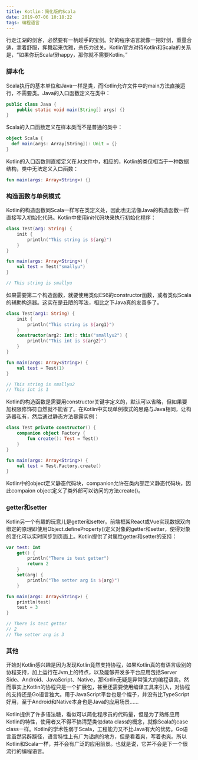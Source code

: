 ```yaml
---
title: Kotlin：简化版的Scala
date: 2019-07-06 10:18:22
tags: 编程语言
---
```


行走江湖的剑客，必然要有一柄趁手的宝剑。好的程序语言就像一把好剑，重量合适，拿着舒服，挥舞起来优雅，杀伤力过关。Kotlin官方对待Kotlin和Scala的关系是，“如果你玩Scala很happy，那你就不需要Kotlin。”

### 脚本化

Scala执行的基本单位和Java一样是类，而Kotlin允许文件中的main方法直接运行，不需要类。Java的入口函数定义在类中：

```Java
public class Java {
    public static void main(String[] args) {}
}
```

Scala的入口函数定义在样本类而不是普通的类中：

```Scala
object Scala {
  def main(args: Array[String]): Unit = {}
}
```

Kotlin的入口函数则直接定义在.kt文件中，相应的，Kotlin的类仅相当于一种数据结构，类中无法定义入口函数：

```Kotlin
fun main(args: Array<String>) {}
```

### 构造函数与单例模式

Kotlin的构造函数同Scala一样写在类定义处，因此也无法像Java的构造函数一样直接写入初始化代码。Kotlin中使用init代码块来执行初始化程序：

```Kotlin
class Test(arg: String) {
    init {
        println("This string is ${arg}")
    }
}

fun main(args: Array<String>) {
    val test = Test("smallyu")
}

// This string is smallyu
```

如果需要第二个构造函数，就要使用类似ES6的constructor函数，或者类似Scala的辅助构造器。这实在是丑陋的写法，相比之下Java真的友善多了。

```Kotlin
class Test(arg1: String) {
    init {
        println("This string is ${arg1}")
    }
    constructor(arg2: Int): this("smallyu2") {
        println("This int is ${arg2}")
    }
}

fun main(args: Array<String>) {
    val test = Test(1)
}

// This string is smallyu2
// This int is 1
```

Kotlin的构造函数是需要用constructor关键字定义的，默认可以省略，但如果要加权限修饰符自然就不能省了。在Kotlin中实现单例模式的思路与Java相同，让构造器私有，然后通过静态方法暴露实例：

```Kotlin
class Test private constructor() {
    companion object Factory {
        fun create(): Test = Test()
    }
}

fun main(args: Array<String>) {
    val test = Test.Factory.create()
}
```

Kotlin中的object定义静态代码块，companion允许在类内部定义静态代码块，因此compaion object定义了类外部可以访问的方法create()。

### getter和setter

Kotlin另一个有趣的玩意儿是getter和setter。前端框架React或Vue实现数据双向绑定的原理即使用Object.defineProperty()定义对象的getter和setter，使得对象的变化可以实时同步到页面上。Kotlin提供了对属性getter和setter的支持：

```Kotlin
var test: Int
    get() {
        println("There is test getter")
        return 2
    }
    set(arg) {
        println("The setter arg is ${arg}")
    }

fun main(args: Array<String>) {
    println(test)
    test = 3
}

// There is test getter
// 2
// The setter arg is 3
```

### 其他

开始对Kotlin感兴趣是因为发现Kotlin竟然支持协程，如果Kotlin真的有语言级别的协程支持，加上运行在Jvm上的特点，以及能够开发多平台应用包括Server Side、Android、JavaScript、Native，那Kotlin无疑是异常强大的编程语言。然而事实上Kotlin的协程只是一个扩展包，甚至还需要使用编译工具来引入，对协程的支持还是Go语言独大。用于JavaScript平台也是个幌子，并没有比TypeScript好用，至于Android和Native本身也是Java的应用场景……

Kotlin提供了许多语法糖，看似可以简化程序员的代码量，但是为了熟练应用Kotlin的特性，使用者又不得不搞清楚类似data class的概念，就像Scala的case class一样。Kotlin的学术性弱于Scala，工程能力又不比Java有大的优势。Go语言虽然另辟蹊径，语言特性上有广为诟病的地方，但是看着爽，写着也爽。所以Kotlin和Scala一样，并不会有广泛的应用前景。也就是说，它并不会是下一个很流行的编程语言。

